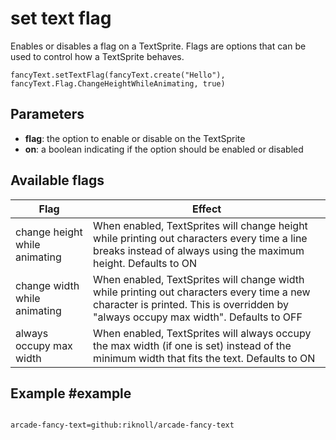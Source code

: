 # set text flag

Enables or disables a flag on a TextSprite. Flags are options that can be used to control how a TextSprite behaves.

```sig
fancyText.setTextFlag(fancyText.create("Hello"), fancyText.Flag.ChangeHeightWhileAnimating, true)
```


## Parameters

* **flag**: the option to enable or disable on the TextSprite
* **on**: a boolean indicating if the option should be enabled or disabled

## Available flags

| Flag                          | Effect 
| ----------------------------- | ---------------------------------------
| change height while animating | When enabled, TextSprites will change height while printing out characters every time a line breaks instead of always using the maximum height. Defaults to ON
| change width while animating  | When enabled, TextSprites will change width while printing out characters every time a new character is printed. This is overridden by "always occupy max width". Defaults to OFF
| always occupy max width       | When enabled, TextSprites will always occupy the max width (if one is set) instead of the minimum width that fits the text. Defaults to ON

## Example #example


```blocks

```

```package
arcade-fancy-text=github:riknoll/arcade-fancy-text
```